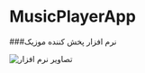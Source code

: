 # MusicPlayerApp

###نرم افزار پخش کننده موزیک


![تصاویر نرم افزار](https://github.com/alisafarzadehdev/MusicPlayerApp/blob/master/music_picture.JPG?raw=true)
